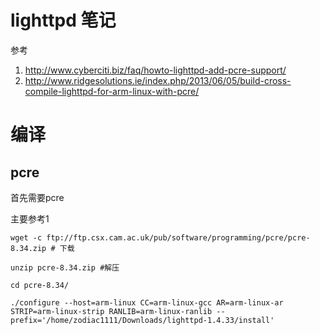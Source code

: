 # lighttpd 笔记

参考

1. http://www.cyberciti.biz/faq/howto-lighttpd-add-pcre-support/
2. http://www.ridgesolutions.ie/index.php/2013/06/05/build-cross-compile-lighttpd-for-arm-linux-with-pcre/

# 编译

## pcre

首先需要pcre

主要参考1

```
wget -c ftp://ftp.csx.cam.ac.uk/pub/software/programming/pcre/pcre-8.34.zip # 下载
```
```
unzip pcre-8.34.zip #解压
```
```
cd pcre-8.34/
```
```
./configure --host=arm-linux CC=arm-linux-gcc AR=arm-linux-ar STRIP=arm-linux-strip RANLIB=arm-linux-ranlib --prefix='/home/zodiac1111/Downloads/lighttpd-1.4.33/install'
```